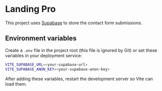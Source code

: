 # Landing Pro

This project uses [Supabase](https://supabase.com) to store the contact form submissions.

## Environment variables

Create a `.env` file in the project root (this file is ignored by Git) or set these variables in your deployment service:

```bash
VITE_SUPABASE_URL=<your-supabase-url>
VITE_SUPABASE_ANON_KEY=<your-supabase-anon-key>
```

After adding these variables, restart the development server so Vite can load them.
